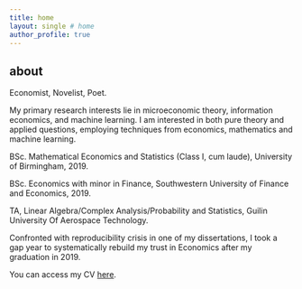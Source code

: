 ```yaml
---
title: home
layout: single # home
author_profile: true
---
```


## about

<p align="justify"> Economist, Novelist, Poet. </p>

<p> My primary research interests lie in microeconomic theory, information economics, and machine learning. 
I am interested in both pure theory and applied questions, employing techniques from economics, mathematics and machine learning. </p>

<p> BSc. Mathematical Economics and Statistics (Class I, cum laude), University of Birmingham, 2019.</p>
<p> BSc. Economics with minor in Finance, Southwestern University of Finance and Economics, 2019.  </p>

<p> TA, Linear Algebra/Complex Analysis/Probability and Statistics, Guilin University Of Aerospace Technology. </p>

<p> Confronted with reproducibility crisis in one of my dissertations, I took a gap year to systematically rebuild my trust in Economics after my graduation in 2019.  </p>

<!--
<p> You can access my CV <a href="" target="_blank">here</a>. </p>
-->

<p> You can access my CV <a href="" target="_blank">here</a>. </p>

